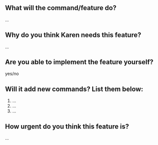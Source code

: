 What will the command/feature do?
---------------------------------
...

Why do you think Karen needs this feature?
------------------------------------------
...

Are you able to implement the feature yourself?
-----------------------------------------------
yes/no

Will it add new commands? List them below:
-----------------------------------------
1. ...
2. ...
3. ...

How urgent do you think this feature is?
----------------------------------------
...